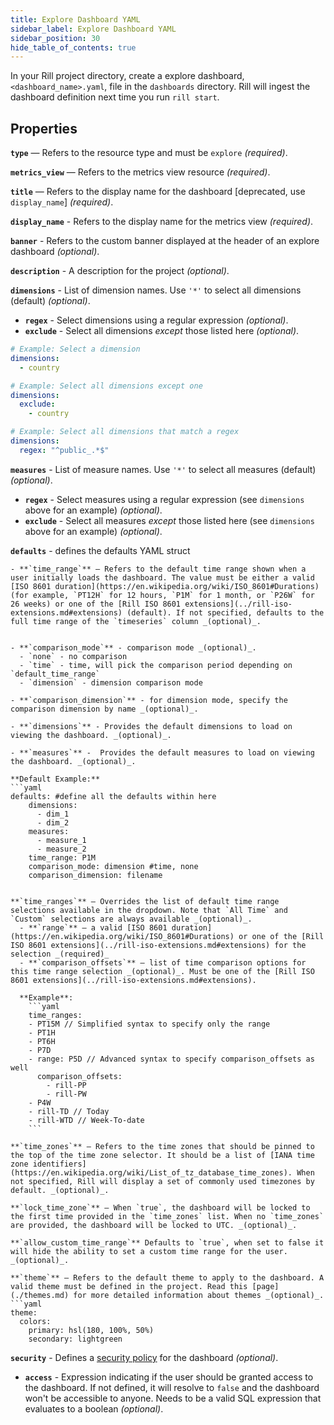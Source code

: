 ```yaml
---
title: Explore Dashboard YAML
sidebar_label: Explore Dashboard YAML
sidebar_position: 30
hide_table_of_contents: true
---
```


In your Rill project directory, create a explore dashboard, `<dashboard_name>.yaml`, file in the `dashboards` directory. Rill will ingest the dashboard definition next time you run `rill start`.

## Properties

**`type`** — Refers to the resource type and must be `explore` _(required)_. 

**`metrics_view`** — Refers to the metrics view resource _(required)_. 

**`title`** — Refers to the display name for the dashboard [deprecated, use `display_name`] _(required)_.

**`display_name`** - Refers to the display name for the metrics view _(required)_.

**`banner`** - Refers to the custom banner displayed at the header of an explore dashboard  _(optional)_.

**`description`** - A description for the project _(optional)_.

**`dimensions`** - List of dimension names. Use `'*'` to select all dimensions (default) _(optional)_. 
  - **`regex`** - Select dimensions using a regular expression _(optional)_.
  - **`exclude`** - Select all dimensions *except* those listed here _(optional)_.

```yaml
# Example: Select a dimension
dimensions:
  - country

# Example: Select all dimensions except one
dimensions:
  exclude:
    - country

# Example: Select all dimensions that match a regex
dimensions:
  regex: "^public_.*$"
```

**`measures`** - List of measure names. Use `'*'` to select all measures (default) _(optional)_. 
  - **`regex`** - Select measures using a regular expression (see `dimensions` above for an example) _(optional)_.
  - **`exclude`** - Select all measures *except* those listed here (see `dimensions` above for an example) _(optional)_.

**`defaults`** - defines the defaults YAML struct

    - **`time_range`** — Refers to the default time range shown when a user initially loads the dashboard. The value must be either a valid [ISO 8601 duration](https://en.wikipedia.org/wiki/ISO_8601#Durations) (for example, `PT12H` for 12 hours, `P1M` for 1 month, or `P26W` for 26 weeks) or one of the [Rill ISO 8601 extensions](../rill-iso-extensions.md#extensions) (default). If not specified, defaults to the full time range of the `timeseries` column _(optional)_.


    - **`comparison_mode`** - comparison mode _(optional)_.
      - `none` - no comparison
      - `time` - time, will pick the comparison period depending on `default_time_range`
      - `dimension` - dimension comparison mode

    - **`comparison_dimension`** - for dimension mode, specify the comparison dimension by name _(optional)_.

    - **`dimensions`** - Provides the default dimensions to load on viewing the dashboard. _(optional)_.

    - **`measures`** -  Provides the default measures to load on viewing the dashboard. _(optional)_.

    **Default Example:**
    ```yaml
    defaults: #define all the defaults within here
        dimensions:
          - dim_1
          - dim_2
        measures:
          - measure_1
          - measure_2
        time_range: P1M
        comparison_mode: dimension #time, none
        comparison_dimension: filename
```

**`time_ranges`** — Overrides the list of default time range selections available in the dropdown. Note that `All Time` and `Custom` selections are always available _(optional)_.
  - **`range`** — a valid [ISO 8601 duration](https://en.wikipedia.org/wiki/ISO_8601#Durations) or one of the [Rill ISO 8601 extensions](../rill-iso-extensions.md#extensions) for the selection _(required)_
  - **`comparison_offsets`** — list of time comparison options for this time range selection _(optional)_. Must be one of the [Rill ISO 8601 extensions](../rill-iso-extensions.md#extensions).
  
  **Example**:
    ```yaml
    time_ranges:
    - PT15M // Simplified syntax to specify only the range
    - PT1H
    - PT6H
    - P7D
    - range: P5D // Advanced syntax to specify comparison_offsets as well
      comparison_offsets:
        - rill-PP
        - rill-PW
    - P4W
    - rill-TD // Today
    - rill-WTD // Week-To-date
    ```

**`time_zones`** — Refers to the time zones that should be pinned to the top of the time zone selector. It should be a list of [IANA time zone identifiers](https://en.wikipedia.org/wiki/List_of_tz_database_time_zones). When not specified, Rill will display a set of commonly used timezones by default. _(optional)_.

**`lock_time_zone`** — When `true`, the dashboard will be locked to the first time provided in the `time_zones` list. When no `time_zones` are provided, the dashboard will be locked to UTC. _(optional)_.

**`allow_custom_time_range`** Defaults to `true`, when set to false it will hide the ability to set a custom time range for the user. _(optional)_.

**`theme`** — Refers to the default theme to apply to the dashboard. A valid theme must be defined in the project. Read this [page](./themes.md) for more detailed information about themes _(optional)_.
```yaml
theme:
  colors:
    primary: hsl(180, 100%, 50%)
    secondary: lightgreen
```

**`security`** - Defines a [security policy](/manage/security) for the dashboard _(optional)_.
  - **`access`** - Expression indicating if the user should be granted access to the dashboard. If not defined, it will resolve to `false` and the dashboard won't be accessible to anyone. Needs to be a valid SQL expression that evaluates to a boolean _(optional)_.

